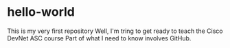 # hello-world
This is my very first repository
Well, I'm tring to get ready to teach the Cisco DevNet ASC course
Part of what I need to know involves GitHub.
